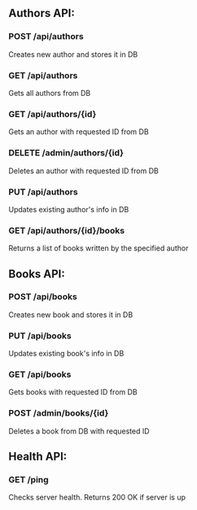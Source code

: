 ## Authors API:

### POST /api/authors
Creates new author and stores it in DB

### GET /api/authors
Gets all authors from DB

### GET /api/authors/{id}
Gets an author with requested ID from DB

### DELETE /admin/authors/{id}
Deletes an author with requested ID from DB

### PUT /api/authors
Updates existing author's info in DB

### GET /api/authors/{id}/books
Returns a list of books written by the specified author

## Books API:

### POST /api/books
Creates new book and stores it in DB

### PUT /api/books
Updates existing book's info in DB

### GET /api/books
Gets books with requested ID from DB

### POST /admin/books/{id}
Deletes a book from DB with requested ID

## Health API:

### GET /ping
Checks server health. Returns 200 OK if server is up